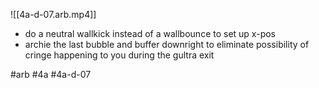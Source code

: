 

![[4a-d-07.arb.mp4]]

- do a neutral wallkick instead of a wallbounce to set up x-pos
- archie the last bubble and buffer downright to eliminate possibility of cringe happening to you during the gultra exit

#arb #4a #4a-d-07

